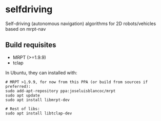 # selfdriving
Self-driving (autonomous navigation) algorithms for 2D robots/vehicles based on mrpt-nav


## Build requisites

- MRPT (>=1.9.9)
- tclap

In Ubuntu, they can installed with:

```
# MRPT >1.9.9, for now from this PPA (or build from sources if preferred):
sudo add-apt-repository ppa:joseluisblancoc/mrpt
sudo apt update
sudo apt install libmrpt-dev

# Rest of libs:
sudo apt install libtclap-dev
```

